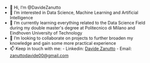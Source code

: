 - 👋 Hi, I’m @DavideZanutto
- 👀 I’m interested in Data Science, Machine Learning and Artificial Intelligence
- 🌱 I’m currently learning everything related to the Data Science Field during my double master's degree at Politecnico di Milano and Eindhoven University of Technology
- 💞️ I’m looking to collaborate on projects to further broaden my knowledge and gain some more practical experience
- 📫 Keep in touch with me: - Linkedin: [Davide Zanutto](https://www.linkedin.com/in/davide-zanutto/) 
                            - Email: zanuttodavide00@gmail.com

<!---
DavideZanutto/DavideZanutto is a ✨ special ✨ repository because its `README.md` (this file) appears on your GitHub profile.
You can click the Preview link to take a look at your changes.
--->
